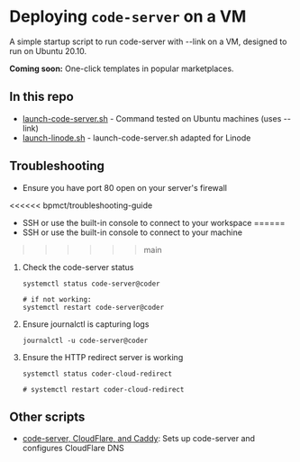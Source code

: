 # Deploying `code-server` on a VM

A simple startup script to run code-server with --link on a VM, designed to run on Ubuntu 20.10.

**Coming soon:** One-click templates in popular marketplaces.

## In this repo

- [launch-code-server.sh](./launch-code-server.sh) - Command tested on Ubuntu machines (uses --link)
- [launch-linode.sh](./launch-linode.sh) - launch-code-server.sh adapted for Linode

## Troubleshooting

- Ensure you have port 80 open on your server's firewall

<<<<<< bpmct/troubleshooting-guide
- SSH or use the built-in console to connect to your workspace
======
- SSH or use the built-in console to connect to your machine
>>>>>> main

  1. Check the code-server status

     ```console
     systemctl status code-server@coder

     # if not working:
     systemctl restart code-server@coder
     ```

  1. Ensure journalctl is capturing logs

     ```console
     journalctl -u code-server@coder
     ```

  1. Ensure the HTTP redirect server is working

     ```console
     systemctl status coder-cloud-redirect

     # systemctl restart coder-cloud-redirect
     ```

## Other scripts

- [code-server, CloudFlare, and Caddy](https://github.com/alec-hs/coder-cloudflare-setup): Sets up code-server and configures CloudFlare DNS
